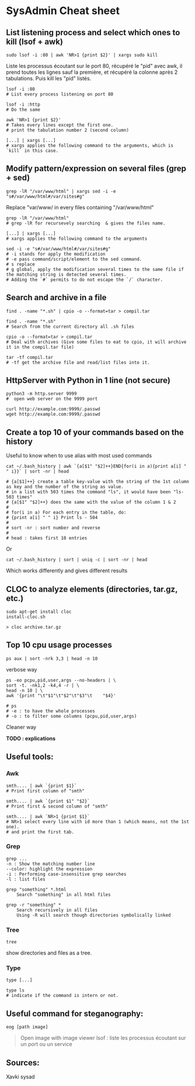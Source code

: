 # SysAdmin Cheat sheet

## List listening process and select which ones to kill (lsof + awk)

```
sudo lsof -i :80 | awk 'NR>1 {print $2}' | xargs sudo kill 
```
Liste les processus écoutant sur le port 80, récupéré le "pid" avec awk, il prend toutes les lignes sauf la première, et récupéré la colonne après 2 tabulations. Puis kill les "pid" listés.

```
lsof -i :80
# List every process listening on port 80

lsof -i :http
# Do the same

awk 'NR>1 {print $2}'
# Takes every lines except the first one.
# print the tabulation number 2 (second column)
 
[...] | xargs [...]
# xargs applies the following command to the arguments, which is `kill` in this case.
```

## Modify pattern/expression on several files (grep + sed)

```
grep -lR "/var/www/html" | xargs sed -i -e "s#/var/www/html#/var/sites#g"
```
Replace "var/www/ in every files containing "/var/www/html"

```
grep -lR "/var/www/html"
# grep -lR for recursevely searching  & gives the files name.

[...] | xargs [...]
# xargs applies the following command to the arguments

sed -i -e "s#/var/www/html#/var/sites#g"
# -i stands for apply the modification
# -e pass command/script/element to the sed command.
# s replace
# g global, apply the modification several times to the same file if the matching string is detected several times.
# Adding the `#` permits to do not escape the `/` character.
```

## Search and archive in a file

```
find . -name "*.sh" | cpio -o --format=tar > compil.tar
```

```
find . -name "*.sh"
# Search from the current directory all .sh files

cpio -o --format=tar > compil.tar
# Deal with archives (Give some files to eat to cpio, it will archive it in the compil.tar file)
```

```
tar -tf compil.tar
# -tf get the archive file and read/list files into it.
```

## HttpServer with Python in 1 line (not secure)

```
python3 -m http.server 9999
#  open web server on the 9999 port
```

```
curl http://example.com:9999/.passwd
wget http://example.com:9999/.passwd
```

## Create a top 10 of your commands based on the history

Useful to know when to use alias with most used commands
```
cat ~/.bash_history | awk `{a[$1" "$2]++}END{for(i in a){print a[i] " " i}}` | sort -nr | head

# {a[$1]++} create a table key-value with the string of the 1st column as key and the number of the string as value.
# in a list with 503 times the command "ls", it would have been "ls-503 times"
# {a[$1" "$2]++} does the same with the value of the column 1 & 2
#
# for(i in a) For each entry in the table, do:
# {print a[i] " " i} Print ls - 504
#
# sort -nr : sort number and reverse
#
# head : takes first 10 entries
```
Or 
```
cat ~/.bash_history | sort | uniq -c | sort -nr | head
```
Which works differently and gives different results

## CLOC to analyze elements (directories, tar.gz, etc.)

```
sudo apt-get install cloc
install-cloc.sh

> cloc archive.tar.gz
```

## Top 10 cpu usage processes

```
ps aux | sort -nrk 3,3 | head -n 10
```
verbose way

```
ps -eo pcpu,pid,user,args --no-headers | \
sort -t. -nk1,2 -k4,4 -r | \
head -n 10 | \
awk '{print "\t"$1"\t"$2"\t"$3"\t    "$4}'

# ps
# -e : to have the whole processes
# -o : to filter some columns (pcpu,pid,user,args)

```
Cleaner way

__TODO : explications__



## Useful tools:

### Awk

```
smth.... | awk `{print $1}`
# Print first column of "smth"

smth.... | awk `{print $1" "$2}`
# Print first & second column of "smth"

smth.... | awk `NR>1 {print $1}`
# NR>1 select every line with id more than 1 (which means, not the 1st one).
# and print the first tab.
```

### Grep
```
grep ...
-n : Show the matching number line
--color: highlight the expression
-i : Performing case-insensitive grep searches
-l : list files

grep "something" *.html
    Search "something" in all html files
    
grep -r "something" *
    Search recursively in all files
    Using -R will search though directories symbolically linked
```

### Tree
```
tree
```
show directories and files as a tree.

### Type

```
type [...]

type ls
# indicate if the command is intern or not.
```


## Useful command for steganography:

```
eog [path image]
```
> Open image with image viewer
lsof : liste les processus écoutant sur un port ou un service 

## Sources:
Xavki sysad 
